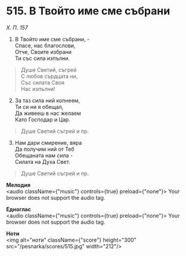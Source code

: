 # 515. В Твойто име сме събрани

_Х. П. 157_

1. В Твойто име сме събрани, -  
Спасе, нас благослови,  
Отче, Своите избрани  
Ти със сила изпълни.  

> Душе Светий, съгрей  
> С любов сърдцата ни,  
> Със силата Своя  
> Нас изпълни!

2. За таз сила ний копнеем,  
Ти си ни я обещал,  
Да живееш в нас желаем  
Като Господар и Цар.  

> Душе Светий съгрей и пр.  

3. Нам дари смирение, вяра  
Да получим ний от Теб  
Обещаната нам сила -  
Силата на Духа Свет.  

> Душе Светий съгрей и пр.

**Мелодия**  
<audio className={"music"} controls={true} preload={"none"}>
    <source src="/pesnarka/mp3/515.mp3" type="audio/mpeg"/>
    Your browser does not support the audio tag.
</audio>

**Едноглас**  
<audio className={"music"} controls={true} preload={"none"}>
    <source src="/pesnarka/transp/515.mp3" type="audio/mpeg"/>
    Your browser does not support the audio tag.
</audio>

**Ноти**  
<img alt="ноти" className={"score"} height="300" src="/pesnarka/scores/515.jpg" width="212"/>
